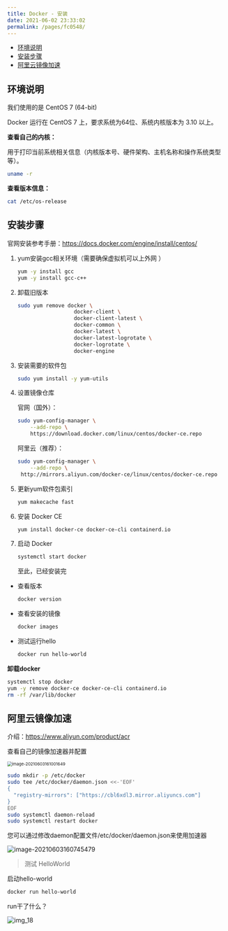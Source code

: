```yaml
---
title: Docker - 安装
date: 2021-06-02 23:33:02
permalink: /pages/fc0548/
---
```


<!-- START doctoc generated TOC please keep comment here to allow auto update -->
<!-- DON'T EDIT THIS SECTION, INSTEAD RE-RUN doctoc TO UPDATE -->


- [环境说明](#%E7%8E%AF%E5%A2%83%E8%AF%B4%E6%98%8E)
- [安装步骤](#%E5%AE%89%E8%A3%85%E6%AD%A5%E9%AA%A4)
- [阿里云镜像加速](#%E9%98%BF%E9%87%8C%E4%BA%91%E9%95%9C%E5%83%8F%E5%8A%A0%E9%80%9F)

<!-- END doctoc generated TOC please keep comment here to allow auto update -->



## 环境说明

我们使用的是 CentOS 7 (64-bit)

Docker 运行在 CentOS 7 上，要求系统为64位、系统内核版本为 3.10 以上。

**查看自己的内核：** 

用于打印当前系统相关信息（内核版本号、硬件架构、主机名称和操作系统类型 等）。

```sh
uname -r
```

**查看版本信息：**

```sh
cat /etc/os-release
```

## 安装步骤

官网安装参考手册：https://docs.docker.com/engine/install/centos/

1. yum安装gcc相关环境（需要确保虚拟机可以上外网 ）

   ```sh
   yum -y install gcc
   yum -y install gcc-c++
   ```

   

2. 卸载旧版本

   ```sh
   sudo yum remove docker \
                     docker-client \
                     docker-client-latest \
                     docker-common \
                     docker-latest \
                     docker-latest-logrotate \
                     docker-logrotate \
                     docker-engine
   ```

   

3. 安装需要的软件包

   ```sh
   sudo yum install -y yum-utils
   ```

   

4. 设置镜像仓库

   官网（国外）：

   ```sh
   sudo yum-config-manager \
       --add-repo \
       https://download.docker.com/linux/centos/docker-ce.repo
   ```

   阿里云（推荐）：

   ```sh
   sudo yum-config-manager \
       --add-repo \
   	http://mirrors.aliyun.com/docker-ce/linux/centos/docker-ce.repo
   ```

   

5. 更新yum软件包索引

   ```sh
   yum makecache fast
   ```

   

6. 安装 Docker CE

   ```sh
   yum install docker-ce docker-ce-cli containerd.io
   ```

   

7. 启动 Docker

   ```sh
   systemctl start docker
   ```

   至此，已经安装完



- 查看版本

  ```sh
  docker version
  ```

- 查看安装的镜像

  ```sh
  docker images
  ```

- 测试运行hello

  ```sh
  docker run hello-world
  ```



**卸载docker**

```sh
systemctl stop docker
yum -y remove docker-ce docker-ce-cli containerd.io
rm -rf /var/lib/docker
```



## 阿里云镜像加速

介绍：https://www.aliyun.com/product/acr

查看自己的镜像加速器并配置

<img src="https://gcore.jsdelivr.net/gh/oddfar/static/img/Docker.assets/04.Docker-%E5%AE%89%E8%A3%85.assets/image-20210603161001649.png" alt="image-20210603161001649" style="zoom:67%;" />



```sh
sudo mkdir -p /etc/docker
sudo tee /etc/docker/daemon.json <<-'EOF'
{
  "registry-mirrors": ["https://cbl6xdl3.mirror.aliyuncs.com"]
}
EOF
sudo systemctl daemon-reload
sudo systemctl restart docker
```

您可以通过修改daemon配置文件/etc/docker/daemon.json来使用加速器

![image-20210603160745479](https://gcore.jsdelivr.net/gh/oddfar/static/img/Docker.assets/04.Docker-%E5%AE%89%E8%A3%85.assets/image-20210603160745479.png)



> 测试 HelloWorld

启动hello-world

```sh
docker run hello-world
```

run干了什么？

![img_18](https://gcore.jsdelivr.net/gh/oddfar/static/img/Docker.assets/04.Docker-%E5%AE%89%E8%A3%85.assets/img_18.png)



